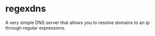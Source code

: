 regexdns
========

A very simple DNS server that allows you to resolve domains to an ip through regular expressions.
